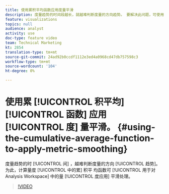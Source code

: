 ```yaml
---
title: 使用累积平均函数应用度量平滑
description: 度量趋势的时间段越长，就越难判断度量的方向趋势。 要解决此问题，可使用计算度量中的累积平均函数对Analysis Workspace的度量应用平滑。
feature: visualizations
topics: null
audience: analyst
activity: use
doc-type: feature video
team: Technical Marketing
kt: 2854
translation-type: tm+mt
source-git-commit: 24ad92b0ccdf1112e3ed4a0968cd47db757598c3
workflow-type: tm+mt
source-wordcount: '104'
ht-degree: 0%

---
```



# 使用累 [!UICONTROL 积平均][!UICONTROL 函数] 应用 [!UICONTROL 度] 量平滑。 {#using-the-cumulative-average-function-to-apply-metric-smoothing}

度量趋势的时 [!UICONTROL 间] ，越难判断度量的方向 [!UICONTROL 趋势]。 为此，计算量度 [!UICONTROL 中的累] 积平  均函数可 [!UICONTROL 用于对Analysis Workspace] 中的量 [!UICONTROL 度应用] 平滑处理。

>[!VIDEO](https://video.tv.adobe.com/v/27068/?quality=9)
